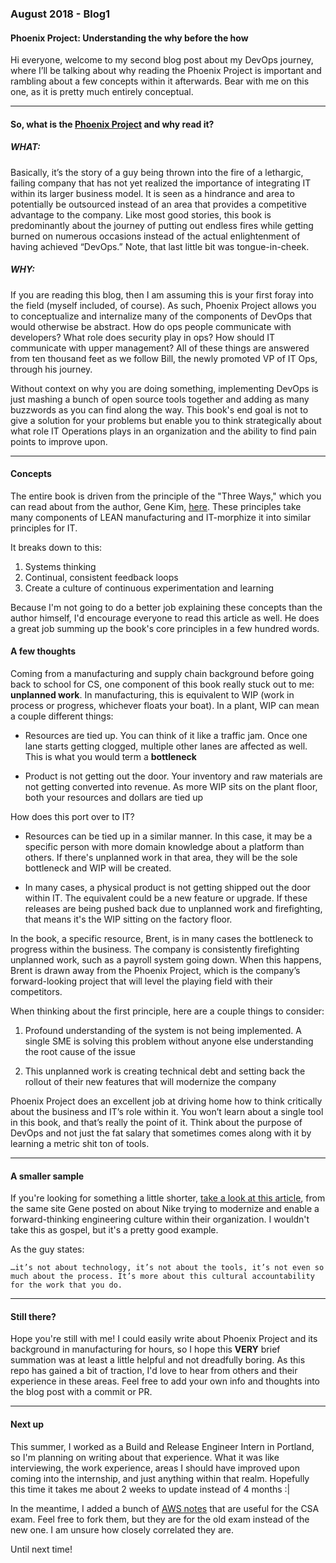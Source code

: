 ### August 2018 - Blog1
#### Phoenix Project: Understanding the why before the how

Hi everyone, welcome to my second blog post about my DevOps journey, 
where I’ll be talking about why reading the Phoenix Project is important and rambling about a few concepts within it afterwards. 
Bear with me on this one, as it is pretty much entirely conceptual. 

<hr>

#### So, what is the [Phoenix Project](https://www.amazon.com/Phoenix-Project-DevOps-Helping-Business/dp/0988262592) and why read it?

##### WHAT:

Basically, it’s the story of a guy being thrown into the fire of a lethargic, failing company that has not yet realized the importance of integrating IT within its larger business model. 
It is seen as a hindrance and area to potentially be outsourced instead of an area that provides a competitive advantage to the company. 
Like most good stories, this book is predominantly about the journey of putting out endless fires while getting burned on numerous occasions 
instead of the actual enlightenment of having achieved “DevOps.” 
Note, that last little bit was tongue-in-cheek.

##### WHY: 

If you are reading this blog, then I am assuming this is your first foray into the field (myself included, of course).
As such, Phoenix Project allows you to conceptualize and internalize many of the components of DevOps that would otherwise be abstract.
How do ops people communicate with developers? What role does security play in ops? How should IT communicate with upper management?
All of these things are answered from ten thousand feet as we follow Bill, the newly promoted VP of IT Ops, through his journey.

Without context on why you are doing something, implementing DevOps is just mashing a bunch of open source tools together and adding as many 
buzzwords as you can find along the way. This book's end goal is not to give a solution for your problems but enable you to think strategically
about what role IT Operations plays in an organization and the ability to find pain points to improve upon.

<hr>

#### Concepts

The entire book is driven from the principle of the "Three Ways," which you can read about from the author, 
Gene Kim, [here](https://itrevolution.com/the-three-ways-principles-underpinning-devops/).
These principles take many components of LEAN manufacturing and IT-morphize it into similar principles for IT.

It breaks down to this:
1) Systems thinking
2) Continual, consistent feedback loops
3) Create a culture of continuous experimentation and learning

Because I'm not going to do a better job explaining these concepts than the author himself, I'd encourage everyone to read this article as well.
He does a great job summing up the book's core principles in a few hundred words.

#### A few thoughts

Coming from a manufacturing and supply chain background before going back to school for CS,
one component of this book really stuck out to me: **unplanned work**.
In manufacturing, this is equivalent to WIP (work in process or progress, whichever floats your boat).
In a plant, WIP can mean a couple different things:

* Resources are tied up. You can think of it like a traffic jam. Once one lane starts getting clogged, 
multiple other lanes are affected as well. This is what you would term a **bottleneck**

* Product is not getting out the door. Your inventory and raw materials are not getting converted into revenue. 
As more WIP sits on the plant floor, both your resources and dollars are tied up 

How does this port over to IT?

* Resources can be tied up in a similar manner. In this case, it may be a specific person with more domain knowledge about a platform than others.
If there's unplanned work in that area, they will be the sole bottleneck and WIP will be created.

* In many cases, a physical product is not getting shipped out the door within IT. The equivalent could be a new feature or upgrade.
If these releases are being pushed back due to unplanned work and firefighting, that means it's the WIP sitting on the factory floor.

In the book, a specific resource, Brent, is in many cases the bottleneck to progress within the business. 
The company is consistently firefighting unplanned work, such as a payroll system going down. When this happens, Brent is drawn away from the Phoenix Project, 
which is the company’s forward-looking project that will level the playing field with their competitors.

When thinking about the first principle, here are a couple things to consider:

1) Profound understanding of the system is not being implemented. 
A single SME is solving this problem without anyone else understanding the root cause of the issue

2) This unplanned work is creating technical debt and setting back the rollout of their new features that will modernize the company


Phoenix Project does an excellent job at driving home how to think critically about the business and IT’s role within it. 
You won’t learn about a single tool in this book, and that’s really the point of it. 
Think about the purpose of DevOps and not just the fat salary that sometimes comes along with it by learning a metric shit ton of tools.  

<hr>

#### A smaller sample

If you're looking for something a little shorter, [take a look at this article](https://itrevolution.com/devops-at-nike/), from the same site Gene posted on
about Nike trying to modernize and enable a forward-thinking engineering culture within their organization.
I wouldn't take this as gospel, but it's a pretty good example.

As the guy states:

```
…it’s not about technology, it’s not about the tools, it’s not even so much about the process. It’s more about this cultural accountability for the work that you do.
```

<hr>

#### Still there?

Hope you're still with me! I could easily write about Phoenix Project and its background in manufacturing for hours, so I hope this **VERY**
brief summation was at least a little helpful and not dreadfully boring. As this repo has gained a bit of traction, I'd love to hear from others and their experience
in these areas. Feel free to add your own info and thoughts into the blog post with a commit or PR.

<hr>

#### Next up

This summer, I worked as a Build and Release Engineer Intern in Portland, so I'm planning on writing about that experience.
What it was like interviewing, the work experience, areas I should have improved upon coming into the internship, and just anything within that realm.
Hopefully this time it takes me about 2 weeks to update instead of 4 months :| 

In the meantime, I added a bunch of [AWS notes](https://github.com/lucassha/AWS/tree/master/linux-acad-notes) that are useful for the CSA exam.
Feel free to fork them, but they are for the old exam instead of the new one. I am unsure how closely correlated they are.

Until next time!



